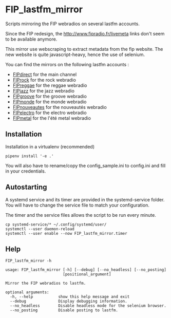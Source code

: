 # FIP_lastfm_mirror

Scripts mirroring the FIP webradios on several lastfm accounts.

Since the FIP redesign, the http://www.fipradio.fr/livemeta links don't seem to be available anymore.

This mirror use webscraping to extract metadata from the fip website. The new website is quite javascript-heavy, hence the use of selenium.

You can find the mirrors on the following lastfm accounts :

- [FIPdirect](https://last.fm/user/FIPdirect) for the main channel
- [FIProck](https://last.fm/user/FIProck) for the rock webradio
- [FIPreggae](https://last.fm/user/FIPreggae) for the reggae webradio
- [FIPjazz](https://last.fm/user/FIPjazz) for the jazz webradio
- [FIPgroove](https://last.fm/user/FIPgroove) for the groove webradio
- [FIPmonde](https://last.fm/user/FIPmonde) for the monde webradio
- [FIPnouveautes](https://last.fm/user/FIPnouveautes) for the nouveautés webradio
- [FIPelectro](https://last.fm/user/FIPelectro) for the electro webradio
- [FIPmetal](https://last.fm/user/FIPmetal) for the l'été metal webradio


## Installation

Installation in a virtualenv (recommended)

```
pipenv install '-e .'
```

You will also have to rename/copy the config_sample.ini to config.ini and fill in your credentials.

## Autostarting

A systemd service and its timer are provided in the systemd-service folder. You will have to change the service file to match your configuration.

The timer and the service files allows the script to be run every minute.

```
cp systemd-service/* ~/.config/systemd/user/
systemctl --user daemon-reload
systemctl --user enable --now FIP_lastfm_mirror.timer
```

## Help

```
FIP_lastfm_mirror -h
```

```
usage: FIP_lastfm_mirror [-h] [--debug] [--no_headless] [--no_posting]
                         [positional_argument]

Mirror the FIP webradios to lastfm.

optional arguments:
  -h, --help           show this help message and exit
  --debug              Display debugging information.
  --no_headless        Disable headless mode for the selenium browser.
  --no_posting         Disable posting to lastfm.
```
